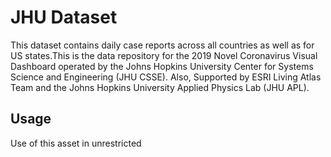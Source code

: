 # JHU Dataset
This dataset contains daily case reports across all countries as well as for US states.This is the data repository for the 2019 Novel Coronavirus Visual Dashboard operated by the Johns Hopkins University Center for Systems Science and Engineering (JHU CSSE). Also, Supported by ESRI Living Atlas Team and the Johns Hopkins University Applied Physics Lab (JHU APL).

## Usage
Use of this asset in unrestricted
